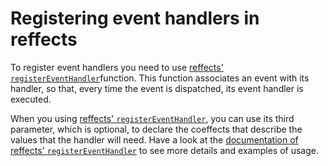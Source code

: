 # Registering event handlers in reffects

To register event handlers you need to use [reffects' `registerEventHandler`](/docs/api.md#registereventhandler)function. This function associates an event with its handler, so that, every time the event is dispatched, its event handler is executed.

When you using [reffects' `registerEventHandler`](/docs/api.md#registereventhandler), you can use its third parameter, which is optional, to declare the coeffects that describe the values that the handler will need. Have a look at the [documentation of reffects' `registerEventHandler`](/docs/api.md#registereventhandler) to see more details and examples of usage.
